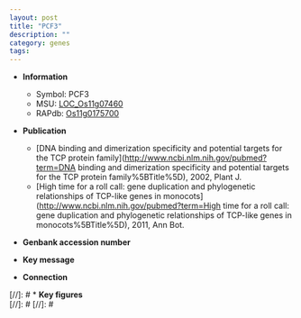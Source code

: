 ```yaml
---
layout: post
title: "PCF3"
description: ""
category: genes
tags: 
---
```


* **Information**  
    + Symbol: PCF3  
    + MSU: [LOC_Os11g07460](http://rice.plantbiology.msu.edu/cgi-bin/ORF_infopage.cgi?orf=LOC_Os11g07460)  
    + RAPdb: [Os11g0175700](http://rapdb.dna.affrc.go.jp/viewer/gbrowse_details/irgsp1?name=Os11g0175700)  

* **Publication**  
    + [DNA binding and dimerization specificity and potential targets for the TCP protein family](http://www.ncbi.nlm.nih.gov/pubmed?term=DNA binding and dimerization specificity and potential targets for the TCP protein family%5BTitle%5D), 2002, Plant J.
    + [High time for a roll call: gene duplication and phylogenetic relationships of TCP-like genes in monocots](http://www.ncbi.nlm.nih.gov/pubmed?term=High time for a roll call: gene duplication and phylogenetic relationships of TCP-like genes in monocots%5BTitle%5D), 2011, Ann Bot.

* **Genbank accession number**  

* **Key message**  

* **Connection**  

[//]: # * **Key figures**  
[//]: # 
[//]: # 
